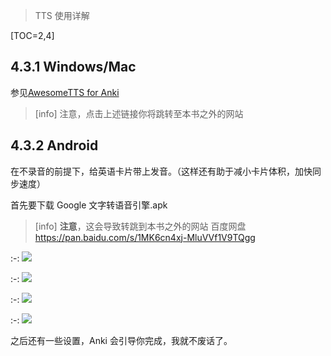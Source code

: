 
> TTS 使用详解

[TOC=2,4]

## 4.3.1 Windows/Mac

参见[AwesomeTTS for Anki](http://awesome-zh.nocode.site/)
>[info] 注意，点击上述链接你将跳转至本书之外的网站

## 4.3.2 Android

在不录音的前提下，给英语卡片带上发音。（这样还有助于减小卡片体积，加快同步速度）

首先要下载 Google 文字转语音引擎.apk

>[info]   **注意**，这会导致转跳到本书之外的网站
> 百度网盘
> https://pan.baidu.com/s/1MK6cn4xj-MluVVf1V9TQgg

:-: ![](../.gitbook/assets/image%20%2814%29.png)

:-: ![](../.gitbook/assets/image%20%287%29.png)

:-: ![](../.gitbook/assets/image%20%2815%29.png)

:-: ![](../.gitbook/assets/image%20%282%29.png)

 之后还有一些设置，Anki 会引导你完成，我就不废话了。  




